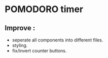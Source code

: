 # POMODORO timer

## Improve : 
- seperate all components into different files.
- styling.
- fix/invert counter buttons.